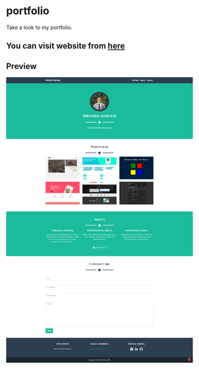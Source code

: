 # portfolio
Take a look to my portfolio.

## You can visit website from [here](https://ebrahemko2.github.io/portfolio/ "Portfolio")

## Preview
![Portfolio](https://github.com/ebrahemko2/portfolio/blob/main/screenshot/screenshot.png "Portfolio")
